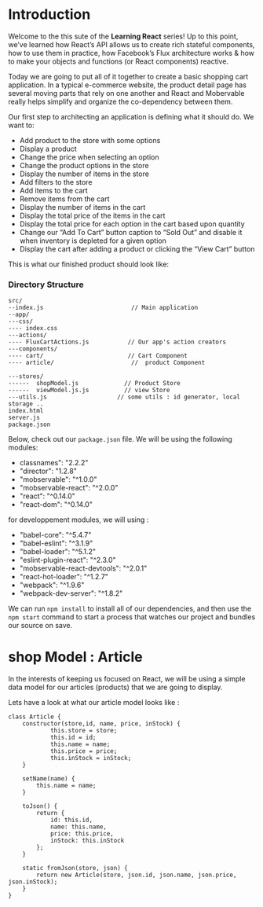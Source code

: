# Introduction

Welcome to the this sute of the **Learning React** series! Up to this point, we’ve learned how React’s API allows us to create rich stateful components, how to use them in practice, how Facebook’s Flux architecture works & how to make your objects and functions (or React components) reactive.

Today we are going to put all of it together to create a basic shopping cart application. In a typical e-commerce website, the product detail page has several moving parts that rely on one another and React and Mobervable really helps simplify and organize the co-dependency between them.

Our first step to architecting an application is defining what it should do. We want to:

*   Add product to the store with some options
*   Display a product 
*   Change the price when selecting an option
*   Change the product options in the store
*   Display the number of items in the store
*   Add filters to the store
*   Add items to the cart
*   Remove items from the cart
*   Display the number of items in the cart
*   Display the total price of the items in the cart
*   Display the total price for each option in the cart based upon quantity
*   Change our “Add To Cart” button caption to “Sold Out” and disable it when inventory is depleted for a given option
*   Display the cart after adding a product or clicking the “View Cart” button

This is what our finished product should look like:

### Directory Structure

```
src/
--index.js                         // Main application
--app/  
---css/
---- index.css
---actions/
---- FluxCartActions.js           // Our app's action creators
---components/
---- cart/                        // Cart Component
---- article/                      //  product Component

---stores/
------  shopModel.js             // Product Store
------  viewModel.js.js          // view Store
---utils.js                    // some utils : id generator, local storage ..
index.html
server.js
package.json
```
Below, check out our `package.json` file. We will be using the following modules:

*   classnames": "2.2.2"
*   "director": "1.2.8"
*   "mobservable": "^1.0.0"
*   "mobservable-react": "^2.0.0"
*   "react": "^0.14.0"
*   "react-dom": "^0.14.0"

for developpement modules, we will using :
* "babel-core": "^5.4.7"
* "babel-eslint": "^3.1.9"
* "babel-loader": "^5.1.2"
* "eslint-plugin-react": "^2.3.0"
* "mobservable-react-devtools": "^2.0.1"
* "react-hot-loader": "^1.2.7"
* "webpack": "^1.9.6"
* "webpack-dev-server": "^1.8.2"

We can run `npm install` to install all of our dependencies, and then use the `npm start` command to start a process that watches our project and bundles our source on save.

# shop Model : Article

In the interests of keeping us focused on React, we will be using a simple data model for our articles (products) that we are going to display. 

Lets have a look at what our article model looks like :
```
class Article {
	constructor(store,id, name, price, inStock) {
			this.store = store;
			this.id = id;
			this.name = name;
			this.price = price;
			this.inStock = inStock;
	}

	setName(name) {
		this.name = name;
	}

	toJson() {
		return {
			id: this.id,
			name: this.name,
			price: this.price,
			inStock: this.inStock
		};
	}

	static fromJson(store, json) {
		return new Article(store, json.id, json.name, json.price, json.inStock);
	}
}
```
